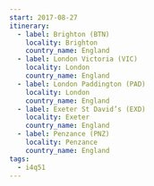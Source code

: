 ```yaml
---
start: 2017-08-27
itinerary:
  - label: Brighton (BTN)
    locality: Brighton
    country_name: England
  - label: London Victoria (VIC)
    locality: London
    country_name: England
  - label: London Paddington (PAD)
    locality: London
    country_name: England
  - label: Exeter St David’s (EXD)
    locality: Exeter
    country_name: England
  - label: Penzance (PNZ)
    locality: Penzance
    country_name: England
tags:
  - i4q51
---
```

